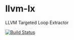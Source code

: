 # llvm-lx
LLVM Targeted Loop Extractor

[![Build Status](https://travis-ci.org/sfu-arch/llvm-lx.svg?branch=master)](https://travis-ci.org/sfu-arch/llvm-lx)
